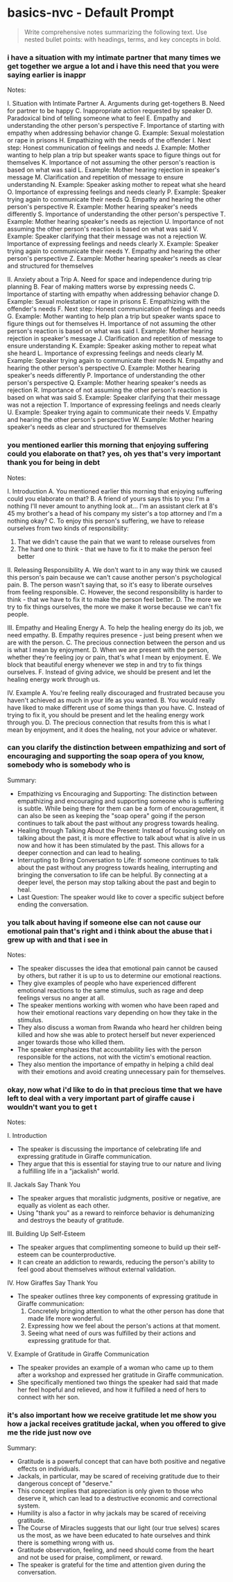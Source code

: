 # basics-nvc - Default Prompt
> Write comprehensive notes summarizing the following text. Use nested bullet points: with headings, terms, and key concepts in bold.

### i have a situation with my intimate partner that many times we get together we argue a lot and i have this need that you were saying earlier is inappr

Notes:

I. Situation with Intimate Partner
A. Arguments during get-togethers
B. Need for partner to be happy
C. Inappropriate action requested by speaker
D. Paradoxical bind of telling someone what to feel
E. Empathy and understanding the other person's perspective
F. Importance of starting with empathy when addressing behavior change
G. Example: Sexual molestation or rape in prisons
H. Empathizing with the needs of the offender
I. Next step: Honest communication of feelings and needs
J. Example: Mother wanting to help plan a trip but speaker wants space to figure things out for themselves
K. Importance of not assuming the other person's reaction is based on what was said
L. Example: Mother hearing rejection in speaker's message
M. Clarification and repetition of message to ensure understanding
N. Example: Speaker asking mother to repeat what she heard
O. Importance of expressing feelings and needs clearly
P. Example: Speaker trying again to communicate their needs
Q. Empathy and hearing the other person's perspective
R. Example: Mother hearing speaker's needs differently
S. Importance of understanding the other person's perspective
T. Example: Mother hearing speaker's needs as rejection
U. Importance of not assuming the other person's reaction is based on what was said
V. Example: Speaker clarifying that their message was not a rejection
W. Importance of expressing feelings and needs clearly
X. Example: Speaker trying again to communicate their needs
Y. Empathy and hearing the other person's perspective
Z. Example: Mother hearing speaker's needs as clear and structured for themselves

II. Anxiety about a Trip
A. Need for space and independence during trip planning
B. Fear of making matters worse by expressing needs
C. Importance of starting with empathy when addressing behavior change
D. Example: Sexual molestation or rape in prisons
E. Empathizing with the offender's needs
F. Next step: Honest communication of feelings and needs
G. Example: Mother wanting to help plan a trip but speaker wants space to figure things out for themselves
H. Importance of not assuming the other person's reaction is based on what was said
I. Example: Mother hearing rejection in speaker's message
J. Clarification and repetition of message to ensure understanding
K. Example: Speaker asking mother to repeat what she heard
L. Importance of expressing feelings and needs clearly
M. Example: Speaker trying again to communicate their needs
N. Empathy and hearing the other person's perspective
O. Example: Mother hearing speaker's needs differently
P. Importance of understanding the other person's perspective
Q. Example: Mother hearing speaker's needs as rejection
R. Importance of not assuming the other person's reaction is based on what was said
S. Example: Speaker clarifying that their message was not a rejection
T. Importance of expressing feelings and needs clearly
U. Example: Speaker trying again to communicate their needs
V. Empathy and hearing the other person's perspective
W. Example: Mother hearing speaker's needs as clear and structured for themselves

### you mentioned earlier this morning that enjoying suffering could you elaborate on that? yes, oh yes that's very important thank you for being in debt 

Notes:

I. Introduction
A. You mentioned earlier this morning that enjoying suffering could you elaborate on that?
B. A friend of yours says this to you: I'm a nothing I'll never amount to anything look at... I'm an assistant clerk at 8's 45 my brother's a head of his company my sister's a top attorney and I'm a nothing okay?
C. To enjoy this person's suffering, we have to release ourselves from two kinds of responsibility:
1. That we didn't cause the pain that we want to release ourselves from
2. The hard one to think - that we have to fix it to make the person feel better

II. Releasing Responsibility
A. We don't want to in any way think we caused this person's pain because we can't cause another person's psychological pain.
B. The person wasn't saying that, so it's easy to liberate ourselves from feeling responsible.
C. However, the second responsibility is harder to think - that we have to fix it to make the person feel better.
D. The more we try to fix things ourselves, the more we make it worse because we can't fix people.

III. Empathy and Healing Energy
A. To help the healing energy do its job, we need empathy.
B. Empathy requires presence - just being present when we are with the person.
C. The precious connection between the person and us is what I mean by enjoyment.
D. When we are present with the person, whether they're feeling joy or pain, that's what I mean by enjoyment.
E. We block that beautiful energy whenever we step in and try to fix things ourselves.
F. Instead of giving advice, we should be present and let the healing energy work through us.

IV. Example
A. You're feeling really discouraged and frustrated because you haven't achieved as much in your life as you wanted.
B. You would really have liked to make different use of some things than you have.
C. Instead of trying to fix it, you should be present and let the healing energy work through you.
D. The precious connection that results from this is what I mean by enjoyment, and it does the healing, not your advice or whatever.

### can you clarify the distinction between empathizing and sort of encouraging and supporting the soap opera of you know, somebody who is somebody who is

Summary:

* Empathizing vs Encouraging and Supporting: The distinction between empathizing and encouraging and supporting someone who is suffering is subtle. While being there for them can be a form of encouragement, it can also be seen as keeping the \"soap opera\" going if the person continues to talk about the past without any progress towards healing.
* Healing through Talking About the Present: Instead of focusing solely on talking about the past, it is more effective to talk about what is alive in us now and how it has been stimulated by the past. This allows for a deeper connection and can lead to healing.
* Interrupting to Bring Conversation to Life: If someone continues to talk about the past without any progress towards healing, interrupting and bringing the conversation to life can be helpful. By connecting at a deeper level, the person may stop talking about the past and begin to heal.
* Last Question: The speaker would like to cover a specific subject before ending the conversation.

### you talk about having if someone else can not cause our emotional pain that's right and i think about the abuse that i grew up with and that i see in 

Notes:

* The speaker discusses the idea that emotional pain cannot be caused by others, but rather it is up to us to determine our emotional reactions.
* They give examples of people who have experienced different emotional reactions to the same stimulus, such as rage and deep feelings versus no anger at all.
* The speaker mentions working with women who have been raped and how their emotional reactions vary depending on how they take in the stimulus.
* They also discuss a woman from Rwanda who heard her children being killed and how she was able to protect herself but never experienced anger towards those who killed them.
* The speaker emphasizes that accountability lies with the person responsible for the actions, not with the victim's emotional reaction.
* They also mention the importance of empathy in helping a child deal with their emotions and avoid creating unnecessary pain for themselves.

### okay, now what i'd like to do in that precious time that we have left to deal with a very important part of giraffe cause i wouldn't want you to get t

Notes:

I. Introduction

* The speaker is discussing the importance of celebrating life and expressing gratitude in Giraffe communication.
* They argue that this is essential for staying true to our nature and living a fulfilling life in a \"jackalish\" world.

II. Jackals Say Thank You

* The speaker argues that moralistic judgments, positive or negative, are equally as violent as each other.
* Using \"thank you\" as a reward to reinforce behavior is dehumanizing and destroys the beauty of gratitude.

III. Building Up Self-Esteem

* The speaker argues that complimenting someone to build up their self-esteem can be counterproductive.
* It can create an addiction to rewards, reducing the person's ability to feel good about themselves without external validation.

IV. How Giraffes Say Thank You

* The speaker outlines three key components of expressing gratitude in Giraffe communication:
	1. Concretely bringing attention to what the other person has done that made life more wonderful.
	2. Expressing how we feel about the person's actions at that moment.
	3. Seeing what need of ours was fulfilled by their actions and expressing gratitude for that.

V. Example of Gratitude in Giraffe Communication

* The speaker provides an example of a woman who came up to them after a workshop and expressed her gratitude in Giraffe communication.
* She specifically mentioned two things the speaker had said that made her feel hopeful and relieved, and how it fulfilled a need of hers to connect with her son.

### it's also important how we receive gratitude let me show you how a jackal receives gratitude jackal, when you offered to give me the ride just now ove

Summary:

* Gratitude is a powerful concept that can have both positive and negative effects on individuals.
* Jackals, in particular, may be scared of receiving gratitude due to their dangerous concept of \"deserve.\"
* This concept implies that appreciation is only given to those who deserve it, which can lead to a destructive economic and correctional system.
* Humility is also a factor in why jackals may be scared of receiving gratitude.
* The Course of Miracles suggests that our light (our true selves) scares us the most, as we have been educated to hate ourselves and think there is something wrong with us.
* Gratitude observation, feeling, and need should come from the heart and not be used for praise, compliment, or reward.
* The speaker is grateful for the time and attention given during the conversation.

